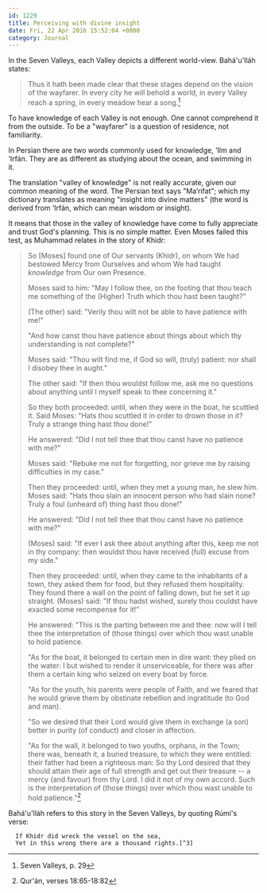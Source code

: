 ```yaml
---
id: 1229
title: Perceiving with divine insight
date: Fri, 22 Apr 2016 15:52:04 +0000
category: Journal
---
```


In the Seven Valleys, each Valley depicts a different world-view.  Bahá'u'lláh
states:

> Thus it hath been made clear that these stages depend on the vision of
> the wayfarer.  In every city he will behold a world, in every Valley
> reach a spring, in every meadow hear a song.[^1]

To have knowledge of each Valley is not enough.  One cannot comprehend
it from the outside.  To be a "wayfarer" is a question of residence, not
familiarity.

In Persian there are two words commonly used for knowledge, ‘Ilm and
‘Irfán.  They are as different as studying about the ocean, and swimming
in it.

<!--more-->
The translation "valley of knowledge" is not really accurate, given our common
meaning of the word.  The Persian text says "Ma‘rifat"; which my dictionary
translates as meaning "insight into divine matters" (the word is derived from
‘Irfán, which can mean wisdom or insight).

It means that those in the valley of knowledge have come to fully
appreciate and trust God's planning.  This is no simple matter.  Even
Moses failed this test, as Muhammad relates in the story of Khidr:

> So [Moses] found one of Our servants (Khidr), on whom We had bestowed
> Mercy from Ourselves and whom We had taught *knowledge* from Our own
> Presence.
> 
> Moses said to him: "May I follow thee, on the footing that thou teach
> me something of the (Higher) Truth which thou hast been taught?"
> 
> (The other) said: "Verily thou wilt not be able to have patience with
> me!"
> 
> "And how canst thou have patience about things about which thy
> understanding is not complete?"
> 
> Moses said: "Thou wilt find me, if God so will, (truly) patient: nor
> shall I disobey thee in aught."
> 
> The other said: "If then thou wouldst follow me, ask me no questions
> about anything until I myself speak to thee concerning it."
> 
> So they both proceeded: until, when they were in the boat, he scuttled
> it. Said Moses: "Hats thou scuttled it in order to drown those in it?
> Truly a strange thing hast thou done!"
> 
> He answered: "Did I not tell thee that thou canst have no patience
> with me?"
> 
> Moses said: "Rebuke me not for forgetting, nor grieve me by raising
> difficulties in my case."
> 
> Then they proceeded: until, when they met a young man, he slew
> him. Moses said: "Hats thou slain an innocent person who had slain
> none? Truly a foul (unheard of) thing hast thou done!"
> 
> He answered: "Did I not tell thee that thou canst have no patience
> with me?"
> 
> (Moses) said: "If ever I ask thee about anything after this, keep me
> not in thy company: then wouldst thou have received (full) excuse from
> my side."
> 
> Then they proceeded: until, when they came to the inhabitants of a
> town, they asked them for food, but they refused them
> hospitality. They found there a wall on the point of falling down, but
> he set it up straight. (Moses) said: "If thou hadst wished, surely
> thou couldst have exacted some recompense for it!"
> 
> He answered: "This is the parting between me and thee: now will I tell
> thee the interpretation of (those things) over which thou wast unable
> to hold patience.
> 
> "As for the boat, it belonged to certain men in dire want: they plied
> on the water: I but wished to render it unserviceable, for there was
> after them a certain king who seized on every boat by force.
> 
> "As for the youth, his parents were people of Faith, and we feared
> that he would grieve them by obstinate rebellion and ingratitude (to
> God and man).
> 
> "So we desired that their Lord would give them in exchange (a son)
> better in purity (of conduct) and closer in affection.
> 
> "As for the wall, it belonged to two youths, orphans, in the Town;
> there was, beneath it, a buried treasure, to which they were entitled:
> their father had been a righteous man: So thy Lord desired that they
> should attain their age of full strength and get out their treasure --
> a mercy (and favour) from thy Lord. I did it not of my own
> accord. Such is the interpretation of (those things) over which thou
> wast unable to hold patience."[^2]

Bahá'u'lláh refers to this story in the Seven Valleys, by quoting Rúmí's
verse:

      If Khidr did wreck the vessel on the sea,  
      Yet in this wrong there are a thousand rights.[^3]

[^1]:  Seven Valleys, p. 29

[^2]:  Qur'án, verses 18:65-18:82

[^3]:  Seven Valleys, p. 26
